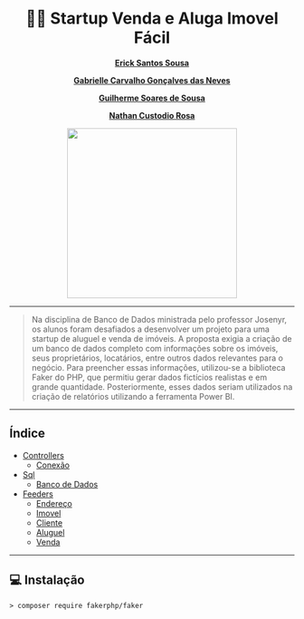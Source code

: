 <div align=center>
    <h1>👩‍💻 Startup Venda e Aluga Imovel Fácil</h1>
</div>

<div align='center'>
    <strong>
        <p><a href='https://github.com/ericksantos12'>Erick Santos Sousa</a></p>
    </strong>
    <strong>
        <p><a href='https://github.com/GabrielleCGNeves'>Gabrielle Carvalho Gonçalves das Neves</a></p>
    </strong>
    <strong>
        <p><a href='https://github.com/Guilherme-Soares-Sousa'>Guilherme Soares de Sousa</a></p>
    </strong>
    <strong>
        <p><a href='https://github.com/nathan79br'>Nathan Custodio Rosa</a></p>
    </strong>
</div>

<div align=center>
    <img src="https://files.catbox.moe/duhmlp.png" width=300>
</div>


---
> Na disciplina de Banco de Dados ministrada pelo professor Josenyr, os alunos foram desafiados a desenvolver um projeto para uma startup de aluguel e venda de imóveis. A proposta exigia a criação de um banco de dados completo com informações sobre os imóveis, seus proprietários, locatários, entre outros dados relevantes para o negócio. Para preencher essas informações, utilizou-se a biblioteca Faker do PHP, que permitiu gerar dados fictícios realistas e em grande quantidade. Posteriormente, esses dados seriam utilizados na criação de relatórios utilizando a ferramenta Power BI.
---

## Índice
- [Controllers](./controllers/)
    - [Conexão](./controllers/conectaBD.php)
- [Sql](./sql)
    - [Banco de Dados](./sql/DB_ImovelFacil.sql)
- [Feeders](./feeders/)
    - [Endereço](./feeders/endereco.php)
    - [Imovel](./feeders/imovel.php)
    - [Cliente](./feeders/cliente.php)
    - [Aluguel](./feeders/aluguel.php)
    - [Venda](./feeders/venda.php)

---

## 💻 Instalação
`> composer require fakerphp/faker`